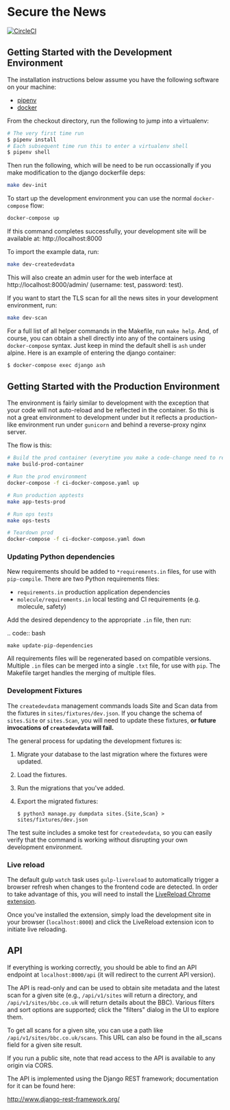 # Secure the News

[![CircleCI](https://circleci.com/gh/freedomofpress/securethenews.svg?style=svg)](https://circleci.com/gh/freedomofpress/securethenews)

## Getting Started with the Development Environment

The installation instructions below assume you have the following software on your machine:

* [pipenv](https://docs.pipenv.org/#install-pipenv-today)
* [docker](https://docs.docker.com/engine/installation/)

From the checkout directory, run the following to jump into a virtualenv:

```bash
# The very first time run
$ pipenv install
# Each subsequent time run this to enter a virtualenv shell
$ pipenv shell
```

Then run the following, which will be need to be run occassionally if you make modification to the django dockerfile deps:

```bash
make dev-init
```

To start up the development environment you can use the normal `docker-compose` flow:

```bash
docker-compose up
```

If this command completes successfully, your development site will be available
at: http://localhost:8000

To import the example data, run:

```bash
make dev-createdevdata
```

This will also create an admin user for the web interface at
http://localhost:8000/admin/ (username: test, password: test).

If you want to start the TLS scan for all the news sites in your development
environment, run:

```bash
make dev-scan
```

For a full list of all helper commands in the Makefile, run `make help`. And,
of course, you can obtain a shell directly into any of the containers using `docker-compose` syntax. Just keep in mind the default shell is `ash` under alpine. Here is an example of entering the django container:

```bash
$ docker-compose exec django ash
```

## Getting Started with the Production Environment

The environment is fairly similar to development with the exception that your code will not auto-reload and be reflected in the container. So this is not a great environment to development under but it reflects a production-like environment run under `gunicorn` and behind a reverse-proxy nginx server.

The flow is this:

```bash
# Build the prod container (everytime you make a code-change need to re-do this)
make build-prod-container

# Run the prod environment
docker-compose -f ci-docker-compose.yaml up

# Run production apptests
make app-tests-prod

# Run ops tests
make ops-tests

# Teardown prod
docker-compose -f ci-docker-compose.yaml down
```


### Updating Python dependencies

New requirements should be added to ``*requirements.in`` files, for use with ``pip-compile``.
There are two Python requirements files:

* ``requirements.in`` production application dependencies
* ``molecule/requirements.in`` local testing and CI requirements (e.g. molecule, safety)

Add the desired dependency to the appropriate ``.in`` file, then run:

.. code:: bash

    make update-pip-dependencies

All requirements files will be regenerated based on compatible versions. Multiple ``.in``
files can be merged into a single ``.txt`` file, for use with ``pip``. The Makefile
target handles the merging of multiple files.

### Development Fixtures

The `createdevdata` management commands loads Site and Scan data from the
fixtures in `sites/fixtures/dev.json`. If you change the schema of `sites.Site`
or `sites.Scan`, you will need to update these fixtures, **or future
invocations of `createdevdata` will fail.**

The general process for updating the development fixtures is:

1. Migrate your database to the last migration where the fixtures were updated.
2. Load the fixtures.
3. Run the migrations that you've added.
4. Export the migrated fixtures:

    ```
    $ python3 manage.py dumpdata sites.{Site,Scan} > sites/fixtures/dev.json
    ```

The test suite includes a smoke test for `createdevdata`, so you can easily
verify that the command is working without disrupting your own development
environment.

### Live reload

The default gulp `watch` task uses `gulp-livereload` to automatically trigger a
browser refresh when changes to the frontend code are detected. In order to take
advantage of this, you will need to install the [LiveReload Chrome
extension](https://chrome.google.com/webstore/detail/livereload/jnihajbhpnppcggbcgedagnkighmdlei?hl=en).

Once you've installed the extension, simply load the development site in your
browser (`localhost:8000`) and click the LiveReload extension icon to initiate
live reloading.

## API

If everything is working correctly, you should be able to find an API endpoint
at `localhost:8000/api` (it will redirect to the current API version).

The API is read-only and can be used to obtain site metadata and the latest scan
for a given site (e.g., `/api/v1/sites` will return a directory, and
`/api/v1/sites/bbc.co.uk` will return details about the BBC). Various filters
and sort options are supported; click the "filters" dialog in the UI to explore
them.

To get all scans for a given site, you can use a path like
`/api/v1/sites/bbc.co.uk/scans`. This URL can also be found in the all_scans
field for a given site result.

If you run a public site, note that read access to the API is available to any
origin via CORS.

The API is implemented using the Django REST framework; documentation for it can
be found here:

http://www.django-rest-framework.org/
